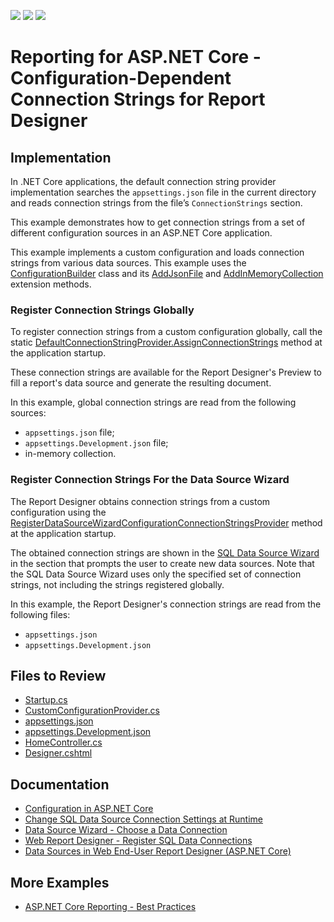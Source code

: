 <!-- default badges list -->
![](https://img.shields.io/endpoint?url=https://codecentral.devexpress.com/api/v1/VersionRange/167363651/2023.2)
[![](https://img.shields.io/badge/Open_in_DevExpress_Support_Center-FF7200?style=flat-square&logo=DevExpress&logoColor=white)](https://supportcenter.devexpress.com/ticket/details/T830472)
[![](https://img.shields.io/badge/📖_How_to_use_DevExpress_Examples-e9f6fc?style=flat-square)](https://docs.devexpress.com/GeneralInformation/403183)
<!-- default badges end -->
# Reporting for ASP.NET Core - Configuration-Dependent Connection Strings for Report Designer

## Implementation

In .NET Core applications, the default connection string provider implementation searches the `appsettings.json` file in the current directory and reads connection strings from the file’s `ConnectionStrings` section. 

This example demonstrates how to get connection strings from a set of different configuration sources in an ASP.NET Core application. 

This example implements a custom configuration and loads connection strings from various data sources. This example uses the [ConfigurationBuilder](https://learn.microsoft.com/en-us/dotnet/api/microsoft.extensions.configuration.configurationbuilder) class and its [AddJsonFile](https://docs.microsoft.com/en-us/dotnet/api/microsoft.extensions.configuration.jsonconfigurationextensions.addjsonfile) and [AddInMemoryCollection](https://learn.microsoft.com/en-us/dotnet/api/microsoft.extensions.configuration.memoryconfigurationbuilderextensions.addinmemorycollection) extension methods. 

### Register Connection Strings Globally

To register connection strings from a custom configuration globally, call the static [DefaultConnectionStringProvider.AssignConnectionStrings](https://docs.devexpress.com/CoreLibraries/DevExpress.DataAccess.DefaultConnectionStringProvider.AssignConnectionStrings.overloads) method at the application startup.

These connection strings are available for the Report Designer's Preview to fill a report's data source and generate the resulting document.

In this example, global connection strings are read from the following sources:

* `appsettings.json` file;
* `appsettings.Development.json` file;
* in-memory collection.

### Register Connection Strings For the Data Source Wizard

The Report Designer obtains connection strings from a custom configuration using the [RegisterDataSourceWizardConfigurationConnectionStringsProvider](https://docs.devexpress.com/XtraReports/DevExpress.AspNetCore.Reporting.ReportDesignerConfigurationBuilder.RegisterDataSourceWizardConfigurationConnectionStringsProvider(IConfigurationSection)) method at the application startup.

The obtained connection strings are shown in the [SQL Data Source Wizard](https://docs.devexpress.com/XtraReports/114093/create-end-user-reporting-applications/web-reporting/asp-net-webforms-reporting/end-user-report-designer/gui/wizards/sql-data-source-wizard) in the section that prompts the user to create new data sources. Note that the SQL Data Source Wizard uses only the specified set of connection strings, not including the strings registered globally.

In this example, the Report Designer's connection strings are read from the following files:

* `appsettings.json` 
* `appsettings.Development.json`

## Files to Review

- [Startup.cs](DXReportingCustomConnectionString/Startup.cs)
- [CustomConfigurationProvider.cs](DXReportingCustomConnectionString/Services/CustomConfigurationProvider.cs)
- [appsettings.json](DXReportingCustomConnectionString/appsettings.json)
- [appsettings.Development.json](DXReportingCustomConnectionString/appsettings.Development.json)
- [HomeController.cs](DXReportingCustomConnectionString/Controllers/HomeController.cs)
- [Designer.cshtml](DXReportingCustomConnectionString/Views/Home/Designer.cshtml)

## Documentation

- [Configuration in ASP.NET Core](https://learn.microsoft.com/en-us/aspnet/core/fundamentals/configuration)
- [Change SQL Data Source Connection Settings at Runtime](https://docs.devexpress.com/XtraReports/401898/detailed-guide-to-devexpress-reporting/bind-reports-to-data/sql-database/change-sql-datasource-connection-settings-at-runtime)
- [Data Source Wizard - Choose a Data Connection](https://docs.devexpress.com/XtraReports/117578/web-reporting/gui/wizards/data-source-wizard-popup/add-a-new-data-source/choose-a-data-connection)
- [Web Report Designer - Register SQL Data Connections](https://docs.devexpress.com/XtraReports/400207/web-reporting/asp-net-mvc-reporting/end-user-report-designer-in-asp-net-mvc-applications/bind-to-data/register-sql-data-connections)
- [Data Sources in Web End-User Report Designer (ASP.NET Core)](https://docs.devexpress.com/XtraReports/401896/web-reporting/asp-net-core-reporting/end-user-report-designer-in-asp-net-applications/use-data-sources-and-connections)

## More Examples

- [ASP.NET Core Reporting - Best Practices](https://github.com/DevExpress-Examples/AspNetCore.Reporting.BestPractices)

